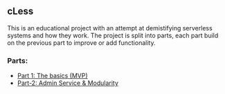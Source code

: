 ## cLess

This is an educational project with an attempt at demistifying serverless systems and how they work.
The project is split into parts, each part build on the previous part to improve or add functionality.

### Parts:
- [Part 1: The basics (MVP)](/part-1)
- [Part-2: Admin Service & Modularity](part-2) 
